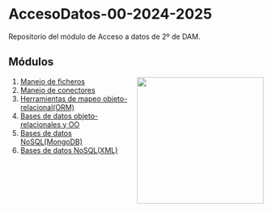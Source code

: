 # AccesoDatos-00-2024-2025
Repositorio del módulo de Acceso a datos de 2º de DAM.
<h2>Módulos</h2>
<picture> <img align="right" src="https://github.com/7oSkaaa/7oSkaaa/blob/main/Images/Right_Side.gif?raw=true" width = 250px></picture>
<ol>
  <li>
    <a href="https://github.com/Olmedo30/AccesoDatos-01-2024-2025">Manejo de ficheros</a>
  </li>
  <li>
    <a href="https://github.com/Olmedo30/AccesoDatos-02-2024-2025">Manejo de conectores</a>
  </li>
  <li>
    <a href="">Herramientas de mapeo objeto-relacional(ORM)</a>
  </li>
  <li>
    <a href="">Bases de datos objeto-relacionales y OO</a>
  </li>
  <li>
    <a href="">Bases de datos NoSQL(MongoDB)</a>
  </li>
  <li>
    <a href="">Bases de datos NoSQL(XML)</a>
  </li>
</ol>
